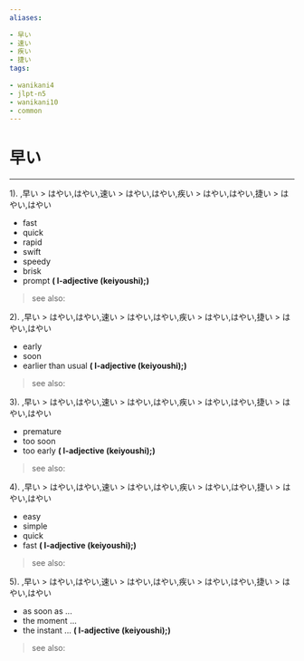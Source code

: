 ```yaml
---
aliases:
    
- 早い
- 速い
- 疾い
- 捷い
tags:
    
- wanikani4
- jlpt-n5
- wanikani10
- common
---
```


# 早い
---
1).
,早い > はやい,はやい,速い > はやい,はやい,疾い > はやい,はやい,捷い > はやい,はやい

- fast
- quick
- rapid
- swift
- speedy
- brisk
- prompt
**( I-adjective (keiyoushi);)**
> see also: 
            
2).
,早い > はやい,はやい,速い > はやい,はやい,疾い > はやい,はやい,捷い > はやい,はやい

- early
- soon
- earlier than usual
**( I-adjective (keiyoushi);)**
> see also: 
            
3).
,早い > はやい,はやい,速い > はやい,はやい,疾い > はやい,はやい,捷い > はやい,はやい

- premature
- too soon
- too early
**( I-adjective (keiyoushi);)**
> see also: 
            
4).
,早い > はやい,はやい,速い > はやい,はやい,疾い > はやい,はやい,捷い > はやい,はやい

- easy
- simple
- quick
- fast
**( I-adjective (keiyoushi);)**
> see also: 
            
5).
,早い > はやい,はやい,速い > はやい,はやい,疾い > はやい,はやい,捷い > はやい,はやい

- as soon as ...
- the moment ...
- the instant ...
**( I-adjective (keiyoushi);)**
> see also: 
            